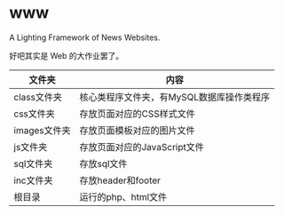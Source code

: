 # www

A Lighting Framework of News Websites.

好吧其实是 Web 的大作业罢了。

文件夹 | 内容
--- | ---
class文件夹 | 核心类程序文件夹，有MySQL数据库操作类程序
css文件夹 | 存放页面对应的CSS样式文件
images文件夹 | 存放页面模板对应的图片文件
js文件夹 | 存放页面对应的JavaScript文件
sql文件夹 | 存放sql文件
inc文件夹 | 存放header和footer
根目录 | 运行的php、html文件
